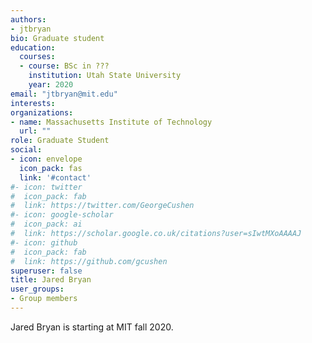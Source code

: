 ```yaml
---
authors:
- jtbryan
bio: Graduate student
education:
  courses:
  - course: BSc in ???
    institution: Utah State University
    year: 2020
email: "jtbryan@mit.edu"
interests:
organizations:
- name: Massachusetts Institute of Technology
  url: ""
role: Graduate Student
social:
- icon: envelope
  icon_pack: fas
  link: '#contact'
#- icon: twitter
#  icon_pack: fab
#  link: https://twitter.com/GeorgeCushen
#- icon: google-scholar
#  icon_pack: ai
#  link: https://scholar.google.co.uk/citations?user=sIwtMXoAAAAJ
#- icon: github
#  icon_pack: fab
#  link: https://github.com/gcushen
superuser: false
title: Jared Bryan
user_groups:
- Group members
---
```


Jared Bryan is starting at MIT fall 2020.
